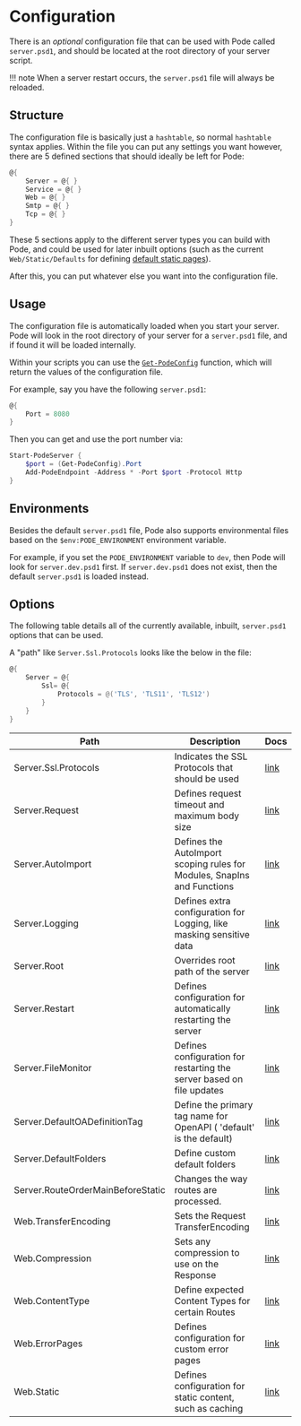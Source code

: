 # Configuration

There is an *optional* configuration file that can be used with Pode called `server.psd1`, and should be located at the root directory of your server script.

!!! note
    When a server restart occurs, the `server.psd1` file will always be reloaded.

## Structure

The configuration file is basically just a `hashtable`, so normal `hashtable` syntax applies. Within the file you can put any settings you want however, there are 5 defined sections that should ideally be left for Pode:

```powershell
@{
    Server = @{ }
    Service = @{ }
    Web = @{ }
    Smtp = @{ }
    Tcp = @{ }
}
```

These 5 sections apply to the different server types you can build with Pode, and could be used for later inbuilt options (such as the current `Web/Static/Defaults` for defining [default static pages](../Routes/Overview#default-pages)).

After this, you can put whatever else you want into the configuration file.

## Usage

The configuration file is automatically loaded when you start your server. Pode will look in the root directory of your server for a `server.psd1` file, and if found it will be loaded internally.

Within your scripts you can use the [`Get-PodeConfig`](../../Functions/Utilities/Get-PodeConfig) function, which will return the values of the configuration file.

For example, say you have the following `server.psd1`:

```powershell
@{
    Port = 8080
}
```

Then you can get and use the port number via:

```powershell
Start-PodeServer {
    $port = (Get-PodeConfig).Port
    Add-PodeEndpoint -Address * -Port $port -Protocol Http
}
```

## Environments

Besides the default `server.psd1` file, Pode also supports environmental files based on the `$env:PODE_ENVIRONMENT` environment variable.

For example, if you set the `PODE_ENVIRONMENT` variable to `dev`, then Pode will look for `server.dev.psd1` first. If `server.dev.psd1` does not exist, then the default `server.psd1` is loaded instead.

## Options

The following table details all of the currently available, inbuilt, `server.psd1` options that can be used.

A "path" like `Server.Ssl.Protocols` looks like the below in the file:

```powershell
@{
    Server = @{
        Ssl= @{
            Protocols = @('TLS', 'TLS11', 'TLS12')
        }
    }
}
```

| Path                              | Description                                                             | Docs                                       |
| --------------------------------- | ----------------------------------------------------------------------- | ------------------------------------------ |
| Server.Ssl.Protocols              | Indicates the SSL Protocols that should be used                         | [link](../Certificates)                    |
| Server.Request                    | Defines request timeout and maximum body size                           | [link](../RequestLimits)                   |
| Server.AutoImport                 | Defines the AutoImport scoping rules for Modules, SnapIns and Functions | [link](../Scoping)                         |
| Server.Logging                    | Defines extra configuration for Logging, like masking sensitive data    | [link](../Logging/Overview)                |
| Server.Root                       | Overrides root path of the server                                       | [link](../Misc/ServerRoot)                 |
| Server.Restart                    | Defines configuration for automatically restarting the server           | [link](../Restarting/Types/AutoRestarting) |
| Server.FileMonitor                | Defines configuration for restarting the server based on file updates   | [link](../Restarting/Types/FileMonitoring) |
| Server.DefaultOADefinitionTag     | Define the primary tag name for OpenAPI ( 'default' is the default)     | [link](../OpenAPI/OpenAPI)                 |
| Server.DefaultFolders             | Define custom default folders                                           | [link](../Routes/Utilities/StaticContent)  |
| Server.RouteOrderMainBeforeStatic | Changes the way routes are processed.                                   | [link](../Routes/Utilities/StaticContent)  |
| Web.TransferEncoding              | Sets the Request TransferEncoding                                       | [link](../Compression/Requests)            |
| Web.Compression                   | Sets any compression to use on the Response                             | [link](../Compression/Responses)           |
| Web.ContentType                   | Define expected Content Types for certain Routes                        | [link](../Routes/Utilities/ContentTypes)   |
| Web.ErrorPages                    | Defines configuration for custom error pages                            | [link](../Routes/Utilities/ErrorPages)     |
| Web.Static                        | Defines configuration for static content, such as caching               | [link](../Routes/Utilities/StaticContent)  |

